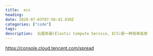 ```yaml
---
title:  ecs
heading:
date: 2020-07-03T07:50:42.830Z
categories: ["code"]
tags: 
description:  云服务器(Elastic Compute Service, ECS)是一种简单高效
---
```





https://console.cloud.tencent.com/spread